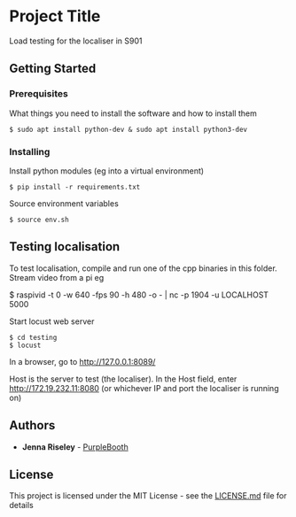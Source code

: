 # Project Title

Load testing for the localiser in S901

## Getting Started


### Prerequisites

What things you need to install the software and how to install them

```
$ sudo apt install python-dev & sudo apt install python3-dev

```

### Installing

Install python modules (eg into a virtual environment)

```
$ pip install -r requirements.txt
```

Source environment variables

```
$ source env.sh
```

## Testing localisation

To test localisation, compile and run one of the cpp binaries in this folder.
Stream video from a pi eg

$ raspivid -t 0 -w 640 -fps 90 -h 480 -o - | nc -p 1904 -u LOCALHOST 5000

Start locust web server

```
$ cd testing
$ locust
```

In a browser, go to http://127.0.0.1:8089/

Host is the server to test (the localiser). In the Host field, enter http://172.19.232.11:8080 (or whichever IP and port the localiser is running on)





## Authors

* **Jenna Riseley** - [PurpleBooth](https://github.com/PurpleBooth)

## License

This project is licensed under the MIT License - see the [LICENSE.md](LICENSE.md) file for details




